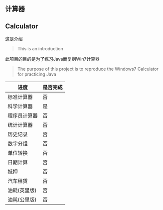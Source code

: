 计算器
-
Calculator
-
这是介绍
> This is an introduction

此项目的目的是为了练习Java而复刻Win7计算器
> The purpose of this project is to reproduce the
> Windows7 Calculator for practicing Java

| 进度      | 是否完成 |
|---------|------|
| 标准计算器   | 否    |
| 科学计算器   | 是    |
| 程序员计算器  | 否    |
| 统计计算器   | 否    |
| 历史记录    | 否    |
| 数字分组    | 否    |
| 单位转换    | 否    |
| 日期计算    | 否    |
| 抵押      | 否    |
| 汽车租赁    | 否    |
| 油耗(英里版) | 否    |
| 油耗(公里版) | 否    |